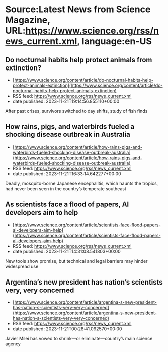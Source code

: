 # Source:Latest News from Science Magazine, URL:https://www.science.org/rss/news_current.xml, language:en-US

## Do nocturnal habits help protect animals from extinction?
 - [https://www.science.org/content/article/do-nocturnal-habits-help-protect-animals-extinction](https://www.science.org/content/article/do-nocturnal-habits-help-protect-animals-extinction)
 - RSS feed: https://www.science.org/rss/news_current.xml
 - date published: 2023-11-21T19:14:56.855110+00:00

After past crises, survivors switched to day shifts, study of fish finds

## How rains, pigs, and waterbirds fueled a shocking disease outbreak in Australia
 - [https://www.science.org/content/article/how-rains-pigs-and-waterbirds-fueled-shocking-disease-outbreak-australia](https://www.science.org/content/article/how-rains-pigs-and-waterbirds-fueled-shocking-disease-outbreak-australia)
 - RSS feed: https://www.science.org/rss/news_current.xml
 - date published: 2023-11-21T16:33:14.642277+00:00

Deadly, mosquito-borne Japanese encephalitis, which haunts the tropics, had never been seen in the country’s temperate southeast

## As scientists face a flood of papers, AI developers aim to help
 - [https://www.science.org/content/article/scientists-face-flood-papers-ai-developers-aim-help](https://www.science.org/content/article/scientists-face-flood-papers-ai-developers-aim-help)
 - RSS feed: https://www.science.org/rss/news_current.xml
 - date published: 2023-11-21T14:31:08.541803+00:00

New tools show promise, but technical and legal barriers may hinder widespread use

## Argentina’s new president has nation’s scientists very, very concerned
 - [https://www.science.org/content/article/argentina-s-new-president-has-nation-s-scientists-very-very-concerned](https://www.science.org/content/article/argentina-s-new-president-has-nation-s-scientists-very-very-concerned)
 - RSS feed: https://www.science.org/rss/news_current.xml
 - date published: 2023-11-21T00:28:41.092570+00:00

Javier Milei has vowed to shrink—or eliminate—country’s main science agency


